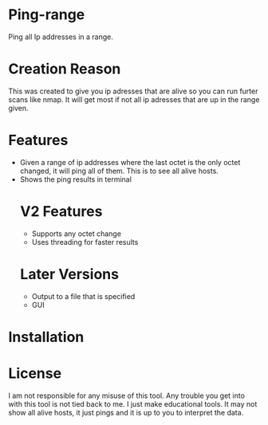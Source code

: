# Ping-range
Ping  all Ip addresses in a range.

# Creation Reason
This was created to give you ip adresses that are alive so you can run furter scans like nmap. It will get most if not all ip adresses that are up in the range given.

# Features
* Given a range of ip addresses where the last octet is the only octet changed, it will ping all of them. This   is to see all alive hosts.
* Shows the ping results in terminal
  # V2 Features
  * Supports any octet change
  * Uses threading for faster results
  # Later Versions
  * Output to a file that is specified
  * GUI
  
# Installation


# License
I am not responsible for any misuse of this tool. Any trouble you get into with this tool is not tied back to me. I just make educational tools. It may not show all alive hosts, it just pings and it is up to you to interpret the data.
